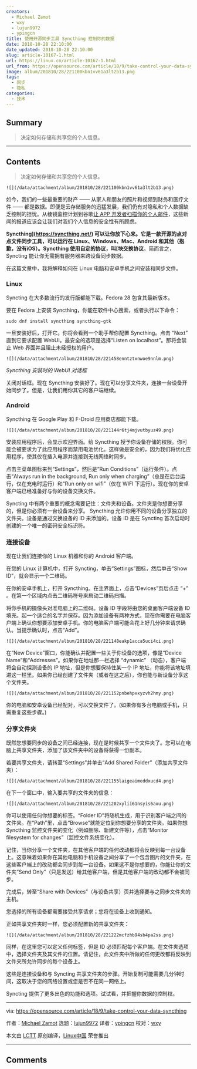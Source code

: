 ```yaml
---
creators:
  - Michael Zamot
  - wxy
  - lujun9972
  - ypingcn
title: 使用开源同步工具 Syncthing 控制你的数据
date: 2018-10-28 22:10:00
date_updated: 2018-10-28 22:10:00
slug: article-10167-1.html
url: https://linux.cn/article-10167-1.html
url_from: https://opensource.com/article/18/9/take-control-your-data-syncthing
image: album/201810/28/221100kbn1vv61a3lt2b13.png
tags:
  - 同步
  - 隐私
categories:
  - 技术
---
```


## Summary

> 决定如何存储和共享您的个人信息。

***

<!-- more -->

## Contents

> 
> 决定如何存储和共享您的个人信息。
> 
> 
> 

`![](/data/attachment/album/201810/28/221100kbn1vv61a3lt2b13.png)`

如今，我们的一些最重要的财产 —— 从家人和朋友的照片和视频到财务和医疗文件 —— 都是数据。即便是云存储服务的迅猛发展，我们仍有对隐私和个人数据缺乏控制的担忧。从棱镜监控计划到谷歌[让 APP 开发者扫描你的个人邮件](https://gizmodo.com/google-says-it-doesnt-go-through-your-inbox-anymore-bu-1827299695)，这些新闻的报道应该会让我们对我们个人信息的安全性有所顾虑。

**Syncthing](https://syncthing.net/) 可以让你放下心来。它是一款开源的点对点文件同步工具，可以运行在 Linux、Windows、Mac、Android 和其他（抱歉，没有iOS）。Syncthing 使用自定的协议，叫[块交换协议**。简而言之，Syncting 能让你无需拥有服务器来跨设备同步数据。

在这篇文章中，我将解释如何在 Linux 电脑和安卓手机之间安装和同步文件。

### Linux

Syncting 在大多数流行的发行版都能下载。Fedora 28 包含其最新版本。

要在 Fedora 上安装 Syncthing，你能在软件中心搜索，或者执行以下命令：

```shell
sudo dnf install syncthing syncthing-gtk
```

一旦安装好后，打开它。你将会看到一个助手帮你配置 Syncthing。点击 “Next” 直到它要求配置 WebUI。最安全的选项是选择“Listen on localhost”。那将会禁止 Web 界面并且阻止未经授权的用户。

`![](/data/attachment/album/201810/28/221458enntztxnwoe9nnlm.png)`

*Syncthing 安装时的 WebUI 对话框*

关闭对话框。现在 Syncthing 安装好了。现在可以分享文件夹，连接一台设备开始同步了。但是，让我们用你其它的客户端继续。

### Android

Syncthing 在 Google Play 和 F-Droid 应用商店都能下载。

`![](/data/attachment/album/201810/28/221144r6tj4mjvutbyuz49.png)`

安装应用程序后，会显示欢迎界面。给 Syncthing 授予你设备存储的权限。你可能会被要求为了此应用程序而禁用电池优化。这样做是安全的，因为我们将优化应用程序，使其仅在插入电源并连接到无线网络时同步。

点击主菜单图标来到“Settings”，然后是“Run Conditions”（运行条件）。点击“Always run in the background, Run only when charging”（总是在后台运行，仅在充电时运行）和“Run only on wifi”（仅在 WIFI 下运行）。现在你的安卓客户端已经准备好与你的设备交换文件。

Syncting 中有两个重要的概念需要记住：文件夹和设备。文件夹是你想要分享的，但是你必须有一台设备来分享。 Syncthing 允许你用不同的设备分享独立的文件夹。设备是通过交换设备的 ID 来添加的。设备 ID 是在 Syncting 首次启动时创建的一个唯一的密码安全标识符。

### 连接设备

现在让我们连接你的 Linux 机器和你的 Android 客户端。

在您的 Linux 计算机中，打开 Syncting，单击“Settings”图标，然后单击“Show ID”，就会显示一个二维码。

在你的安卓手机上，打开 Syncthing。在主界面上，点击“Devices”页后点击 “+” 。在第一个区域内点击二维码符号来启动二维码扫描。

将你手机的摄像头对准电脑上的二维码。设备 ID 字段将由您的桌面客户端设备 ID 填充。起一个适合的名字并保存。因为添加设备有两种方式，现在你需要在电脑客户端上确认你想要添加安卓手机。你的电脑客户端可能会花上好几分钟来请求确认。当提示确认时，点击“Add”。

`![](/data/attachment/album/201810/28/221148eakp1acca5uci4ci.png)`

在“New Device”窗口，你能确认并配置一些关于你设备的选项，像是“Device Name”和“Addresses”。如果你在地址那一栏选择 “dynamic” （动态），客户端将会自动探测设备的 IP 地址，但是你想要保持住某一个 IP 地址，你能将该地址填进这一栏里。如果你已经创建了文件夹（或者在这之后），你也能与新设备分享这个文件夹。

`![](/data/attachment/album/201810/28/221152pnbehpxxyzvh2hmy.png)`

你的电脑和安卓设备已经配对，可以交换文件了。(如果你有多台电脑或手机，只需重复这些步骤。)

### 分享文件夹

既然您想要同步的设备之间已经连接，现在是时候共享一个文件夹了。您可以在电脑上共享文件夹，添加了该文件夹中的设备将获得一份副本。

若要共享文件夹，请转至“Settings”并单击“Add Shared Folder”（添加共享文件夹）：

`![](/data/attachment/album/201810/28/221155laigeaimeddxucd4.png)`

在下一个窗口中，输入要共享的文件夹的信息：

`![](/data/attachment/album/201810/28/221202xylii61nsyis6axu.png)`

你可以使用任何你想要的标签。“Folder ID”将随机生成，用于识别客户端之间的文件夹。在“Path”里，点击“Browse”就能定位到你想要分享的文件夹。如果你想 Syncthing 监控文件夹的变化（例如删除、新建文件等），点击“Monitor filesystem for changes”（监控文件系统变化）。

记住，当你分享一个文件夹，在其他客户端的任何改动都将会反映到每一台设备上。这意味着如果你在其他电脑和手机设备之间分享了一个包含图片的文件夹，在这些客户端上的改动都会同步到每一台设备。如果这不是你想要的，你能让你的文件夹“Send Only”（只是发送）给其他客户端，但是其他客户端的改动都不会被同步。

完成后，转至“Share with Devices”（与设备共享）页并选择要与之同步文件夹的主机。

您选择的所有设备都需要接受共享请求；您将在设备上收到通知。

正如共享文件夹时一样，您必须配置新的共享文件夹：

`![](/data/attachment/album/201810/28/221222mcfzhb94sb4pa2ss.png)`

同样，在这里您可以定义任何标签，但是 ID 必须匹配每个客户端。在文件夹选项中，选择文件夹及其文件的位置。请记住，此文件夹中所做的任何更改都将反映到文件夹所允许同步的每个设备上。

这些是连接设备和与 Syncting 共享文件夹的步骤。开始复制可能需要几分钟时间，这取决于您的网络设置或您是否不在同一网络上。

Syncting 提供了更多出色的功能和选项。试试看，并把握你数据的控制权。

---

via: <https://opensource.com/article/18/9/take-control-your-data-syncthing>

作者：[Michael Zamot](https://opensource.com/users/mzamot) 选题：[lujun9972](https://github.com/lujun9972) 译者：[ypingcn](https://github.com/ypingcn) 校对：[wxy](https://github.com/wxy)

本文由 [LCTT](https://github.com/LCTT/TranslateProject) 原创编译，[Linux中国](https://linux.cn/) 荣誉推出

***

## Comments
